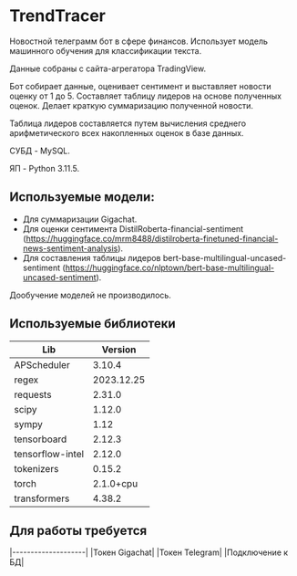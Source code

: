 # TrendTracer

Новостной телеграмм бот в сфере финансов. Использует модель машинного обучения для классификации текста. 

Данные собраны с сайта-агрегатора TradingView.

Бот собирает данные, оценивает сентимент и выставляет новости оценку от 1 до 5. Составляет таблицу лидеров на основе полученных оценок. Делает краткую суммаризацию полученной новости.

Таблица лидеров составляется путем вычисления среднего арифметического всех накопленных оценок в базе данных.

СУБД - MySQL.

ЯП - Python 3.11.5.

## Используемые модели:
* Для суммаризации Gigachat.
* Для оценки сентимента DistilRoberta-financial-sentiment (https://huggingface.co/mrm8488/distilroberta-finetuned-financial-news-sentiment-analysis).
* Для составления таблицы лидеров bert-base-multilingual-uncased-sentiment (https://huggingface.co/nlptown/bert-base-multilingual-uncased-sentiment).

Дообучение моделей не производилось.

## Используемые библиотеки
|Lib|Version|
|---|-------|
|APScheduler|3.10.4|
|regex|2023.12.25|
|requests|2.31.0|
|scipy|1.12.0|
|sympy|1.12|
|tensorboard|2.12.3|
|tensorflow-intel|2.12.0|
|tokenizers|0.15.2|
|torch|2.1.0+cpu|
|transformers|4.38.2|

## Для работы требуется
|--------------------|
|Токен Gigachat|
|Токен Telegram|
|Подключение к БД|








